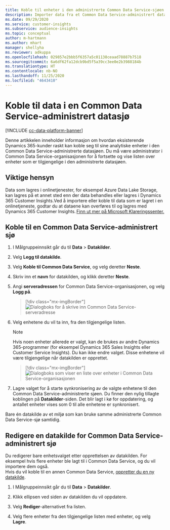 ```yaml
---
title: Koble til enheter i den administrerte Common Data Service-sjøen
description: Importer data fra et Common Data Service-administrert datasjø.
ms.date: 09/29/2020
ms.service: customer-insights
ms.subservice: audience-insights
ms.topic: conceptual
author: m-hartmann
ms.author: mhart
manager: shellyha
ms.reviewer: adkuppa
ms.openlocfilehash: 029857e2bbb5f6357a5c01138ceaad78887b7518
ms.sourcegitcommit: 6a6df62fa12dcb9bd5f5a39cc3ee0e2b3988184b
ms.translationtype: HT
ms.contentlocale: nb-NO
ms.lasthandoff: 11/25/2020
ms.locfileid: "4643410"
---
```

# <a name="connect-to-data-in-a-common-data-service-managed-data-lake"></a>Koble til data i en Common Data Service-administrert datasjø

[!INCLUDE [cc-data-platform-banner](../includes/cc-data-platform-banner.md)]

Denne artikkelen inneholder informasjon om hvordan eksisterende Dynamics 365-kunder raskt kan koble seg til sine analytiske enheter i den Common Data Service-administrerte datasjøen. Du må være administrator i Common Data Service-organisasjonen for å fortsette og vise listen over enheter som er tilgjengelige i den administrerte datasjøen.

## <a name="important-considerations"></a>Viktige hensyn

Data som lagres i onlinetjenester, for eksempel Azure Data Lake Storage, kan lagres på et annet sted enn der data behandles eller lagres i Dynamics 365 Customer Insights.Ved å importere eller koble til data som er lagret i en onlinetjeneste, godtar du at dataene kan overføres til og lagres med Dynamics 365 Customer Insights. [Finn ut mer på Microsoft Klareringssenter.](https://www.microsoft.com/trust-center)

## <a name="connect-to-a-common-data-service-managed-lake"></a>Koble til en Common Data Service-administrert sjø

1. I Målgruppeinnsikt går du til **Data** > **Datakilder**.

2. Velg **Legg til datakilde**.

3. Velg **Koble til Common Data Service**, og velg deretter **Neste**.

4. Skriv inn et **navn** for datakilden, og klikk deretter **Neste**.

5. Angi **serveradressen** for Common Data Service-organisasjonen, og velg **Logg på**.

   > [!div class="mx-imgBorder"]
   > ![Dialogboks for å skrive inn Common Data Service-serveradresse](media/enter-CDS-org-details.png)

6. Velg enhetene du vil ta inn, fra den tilgjengelige listen.    

   > [!NOTE]
   > Hvis noen enheter allerede er valgt, kan de brukes av andre Dynamics 365-programmer (for eksempel Dynamics 365 Sales Insights eller Customer Service Insights). Du kan ikke endre valget. Disse enhetene vil være tilgjengelige når datakilden er opprettet.

   > [!div class="mx-imgBorder"]
   > ![Dialogboks som viser en liste over enheter i Common Data Service-organisasjonen](media/select-analytical-entities.png)

7. Lagre valget for å starte synkronisering av de valgte enhetene til den Common Data Service-administrerte sjøen. Du finner den nylig tillagte koblingen på **Datakilder**-siden. Det blir lagt i kø for oppdatering, og antallet enheter vises som 0 til alle enhetene er synkronisert.

Bare én datakilde av et miljø som kan bruke samme administrerte Common Data Service-sjø samtidig.

## <a name="edit-a-common-data-service-managed-lake-data-source"></a>Redigere en datakilde for Common Data Service-administrert sjø

Du redigerer bare enhetsvalget etter opprettelsen av datakilden. For eksempel hvis flere enheter ble lagt til i Common Data Service, og du vil importere dem også.    
Hvis du vil koble til en annen Common Data Service, [oppretter du en ny datakilde](#connect-to-a-common-data-service-managed-lake).

1. I Målgruppeinnsikt går du til **Data** > **Datakilder**.

2. Klikk ellipsen ved siden av datakilden du vil oppdatere.

3. Velg **Rediger**-alternativet fra listen.

4. Velg flere enheter fra den tilgjengelige listen med enheter, og velg **Lagre**.
